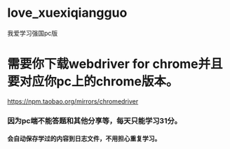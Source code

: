 # love_xuexiqiangguo
我爱学习强国pc版
# 需要你下载webdriver for chrome并且要对应你pc上的chrome版本。
https://npm.taobao.org/mirrors/chromedriver
### 因为pc端不能答题和其他分享等，每天只能学习31分。
#### 会自动保存学过的内容到日志文件，不用担心重复学习。
